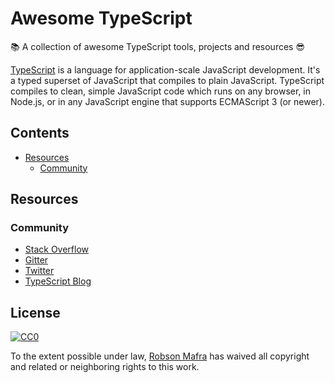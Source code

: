 # Awesome TypeScript
📚  A collection of awesome TypeScript tools, projects and resources 😎 

[TypeScript](http://www.typescriptlang.org/) is a language for application-scale JavaScript development. It's a typed superset of JavaScript that compiles to plain JavaScript. TypeScript compiles to clean, simple JavaScript code which runs on any browser, in Node.js, or in any JavaScript engine that supports ECMAScript 3 (or newer).

## Contents

- [Resources](#resources)
	- [Community](#community)


## Resources

### Community

- [Stack Overflow](https://stackoverflow.com/questions/tagged/typescript)
- [Gitter](https://gitter.im/Microsoft/TypeScript)
- [Twitter](https://twitter.com/typescriptlang)
- [TypeScript Blog](https://blogs.msdn.microsoft.com/typescript)


## License

[![CC0](http://mirrors.creativecommons.org/presskit/buttons/88x31/svg/cc-zero.svg)](https://creativecommons.org/publicdomain/zero/1.0/)

To the extent possible under law, [Robson Mafra](https://github.com/robsonmafra) has waived all copyright and related or neighboring rights to this work.
